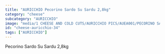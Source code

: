 ```yaml
---
title: "AURICCHIO Pecorino Sardo Su Sardu 2,8kg"
category: "cheese"
subcategory: "AURICCHIO"
image: "media/1 CHEESE AND COLD CUTS/AURICCHIO PICS/AUEA001/PECORINO SARDO SU SARDU - 2,8Kg.jpg"
id: "cheese-auricchio-34"
tags: ["AURICCHIO"]
---
```


Pecorino Sardo Su Sardu 2,8kg
